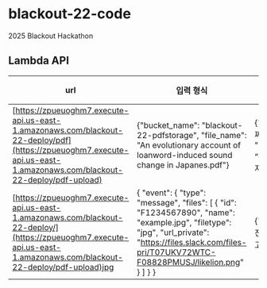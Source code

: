 # blackout-22-code
2025 Blackout Hackathon

## Lambda API
| url | 입력 형식 | 반환 형식 | 메서드 |
| --- | --- | --- | --- |
| [https://zpueuoghm7.execute-api.us-east-1.amazonaws.com/blackout-22-deploy/pdf](https://zpueuoghm7.execute-api.us-east-1.amazonaws.com/blackout-22-deploy/pdf-upload) | {"bucket_name": "blackout-22-pdfstorage", "file_name": "An evolutionary account of loanword-induced sound change in Japanes.pdf"} | {"summary": "어쩌고", "extracted_text": “원래 본문 내용이 저쩌고"} | POST |
| [https://zpueuoghm7.execute-api.us-east-1.amazonaws.com/blackout-22-deploy/](https://zpueuoghm7.execute-api.us-east-1.amazonaws.com/blackout-22-deploy/pdf-upload)jpg | { "event": { "type": "message", "files": [ { "id": "F1234567890", "name": "example.jpg", "filetype": "jpg", "url_private": "https://files.slack.com/files-pri/T07UKV72WTC-F08828PMUSJ/likelion.png" } ] } } | {"alt_text": "이 사진이 어쩌고저쩌고"} | POST |